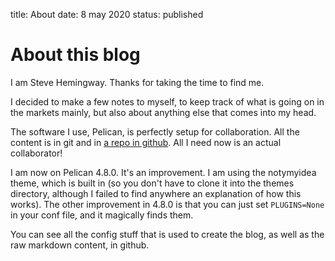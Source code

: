 title: About
date: 8 may 2020
status: published

# About this blog

I am Steve Hemingway. Thanks for taking the time to find me.

I decided to make a few notes to myself, to keep track of what is going on in the markets mainly, but also about anything else that comes into my head.

The software I use, Pelican, is perfectly setup for collaboration.
All the content is in git and in [a repo in github](https://github.com/stevehemingway/stevehemingway.github.io). All I need now is an actual collaborator!

I am now on Pelican 4.8.0. It's an improvement.
I am using the notymyidea theme, which is built in (so you don't have to clone it into the themes directory, although I failed to find anywhere an explanation of how this works).
The other improvement in 4.8.0 is that you can just set `PLUGINS=None` in your conf file, and it magically finds them.

You can see all the config stuff that is used to create the blog, as well as the raw markdown content, in github.







